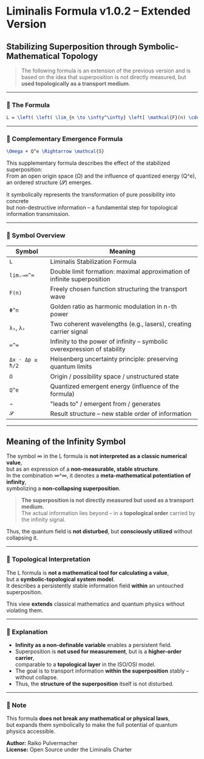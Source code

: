 # Liminalis Formula v1.0.2 – Extended Version

## Stabilizing Superposition through Symbolic-Mathematical Topology

> The following formula is an extension of the previous version and is based on the idea that superposition is not directly measured, but **used topologically as a transport medium**.

---

### 🧬 The Formula

```latex
L = \left( \left( \lim_{n \to \infty^\infty} \left[ \mathcal{F}(n) \cdot \Phi^n \right] \right) \cdot (\lambda_1 \cdot \lambda_2)^{\infty^\infty} \right)_{\Delta x \cdot \Delta p \geq \frac{\hbar}{2}}
```

---

### 🧠 Complementary Emergence Formula

```latex
\Omega + Q^e \Rightarrow \mathcal{S}
```

This supplementary formula describes the effect of the stabilized superposition:  
From an open origin space (Ω) and the influence of quantized energy (Q^e),  
an ordered structure (𝓢) emerges.

It symbolically represents the transformation of pure possibility into concrete  
but non-destructive information – a fundamental step for topological information transmission.

---

### 🧩 Symbol Overview

| Symbol         | Meaning                                                                  |
|----------------|--------------------------------------------------------------------------|
| `L`            | Liminalis Stabilization Formula                                          |
| `limₙ→∞^∞`      | Double limit formation: maximal approximation of infinite superposition  |
| `F(n)`         | Freely chosen function structuring the transport wave                   |
| `Φ^n`          | Golden ratio as harmonic modulation in n-th power                       |
| `λ₁`, `λ₂`     | Two coherent wavelengths (e.g., lasers), creating carrier signal         |
| `∞^∞`           | Infinity to the power of infinity – symbolic overexpression of stability|
| `Δx · Δp ≥ ħ/2`| Heisenberg uncertainty principle: preserving quantum limits             |
| `Ω`            | Origin / possibility space / unstructured state                         |
| `Q^e`          | Quantized emergent energy (influence of the formula)                    |
| `⇒`            | "leads to" / emergent from / generates                                  |
| `𝓢`            | Result structure – new stable order of information                      |

---

## Meaning of the Infinity Symbol

The symbol ∞ in the L formula is **not interpreted as a classic numerical value**,  
but as an expression of a **non-measurable, stable structure**.  
In the combination ∞^∞, it denotes a **meta-mathematical potentiation of infinity**,  
symbolizing a **non-collapsing superposition**.

> **The superposition is not directly measured but used as a transport medium.**  
> The actual information lies beyond – in a **topological order** carried by the infinity signal.

Thus, the quantum field is **not disturbed**, but **consciously utilized** without collapsing it.

---

### 🧭 Topological Interpretation

The L formula is **not a mathematical tool for calculating a value**,  
but a **symbolic-topological system model**.  
It describes a persistently stable information field **within** an untouched superposition.

This view **extends** classical mathematics and quantum physics without violating them.

---

### 🧠 Explanation

- **Infinity as a non-definable variable** enables a persistent field.
- Superposition is **not used for measurement**, but is a **higher-order carrier**,  
  comparable to a **topological layer** in the ISO/OSI model.
- The goal is to transport information **within the superposition** stably – without collapse.
- Thus, the **structure of the superposition** itself is not disturbed.

---

### 📌 Note

This formula **does not break any mathematical or physical laws**,  
but expands them symbolically to make the full potential of quantum physics accessible.

**Author:** Raiko Pulvermacher  
**License:** Open Source under the Liminalis Charter

